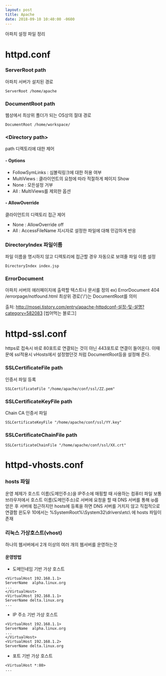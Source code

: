 ```yaml
---
layout: post
title: Apache 
date: 2018-09-10 10:40:00 -0600
---
```

아파치 설정 파일 정리



# httpd.conf
### ServerRoot path 
 아파치 서버가 설치된 경로
```
ServerRoot /home/apache
```

### DocumentRoot path
웹상에서 최상위 폴더가 되는 OS상의 절대 경로
```
DocumentRoot /home/workspace/
```

### \<Directory path\>
path 디렉토리에 대한 제어

#### - Options
 * FollowSymLinks : 심볼릭링크에 대한 허용 여부
 * MultiViews : 클라이언트의 요청에 따라 적절하게 페이지 Show
 * None : 모든설정 거부
 * All : MultiViews를 제외한 옵션
#### - AllowOverride
클라이언트의 디렉토리 접근 제어
 * None : AllowOverride off
 * All : AccessFileName 지시자로 설정한 파일에 대해 민감하게 반응

### DirectoryIndex 파일이름 
 파일 이름을 명시하지 않고 디렉토리에 접근할 경우 자동으로 보여줄 파일 이름 설정
```
DirectoryIndex index.jsp
```

### ErrorDocument
아파치 서버의 에러페이지에 출력할 텍스트나 문서를 정의 
ex) ErrorDocument 404 /errorpage/notfound.html
최상위 경로('/')는 DocumentRoot를 의미

출처: http://mosei.tistory.com/entry/apache-httpdconf-설정-및-설명?category=582083 [씹어먹는 블로그]

# httpd-ssl.conf

https로 접속시 바로 80포트로 연결되는 것이 아닌 443포트로 연결이 들어온다.
이때문에 ssl적용시 vHosts에서 설정했던것 처럼 DocumentRoot등을 설정해 준다.

### SSLCertificateFile path
인증서 파일 등록
```
SSLCertificateFile "/home/apache/conf/ssl/ZZ.pem"
```
### SSLCertificateKeyFile path
Chain CA 인증서 파일
```
SSLCertificateKeyFile "/home/apache/conf/ssl/YY.key"
```
### SSLCertificateChainFile path
```
SSLCertificateChainFile "/home/apache/conf/ssl/XX.crt"
```



# httpd-vhosts.conf

### hosts 파일
 운영 체제가 호스트 이름(도메인주소)을 IP주소에 매핑할 때 사용하는 컴퓨터 파일
 보통 브라우저에서 호스트 이름(도메인주소)로 서버에 요청을 할 때 DNS 서버를 통해 ip를 얻은 후 서버에 접근하지만 hosts에 등록을 하면 DNS 서버를 거치지 않고 직접적으로 연결함
윈도우 10에서는 	%SystemRoot%\System32\drivers\etc\ 에 hosts 파일이 존재

### 리눅스 가상호스트(vhost)
하나의 웹서버에서 2개 이상의 여러 개의 웹서버를 운영하는것
#### 운영방법
 * 도메인네임 기반 가상 호스트
 
```
<VirtualHost 192.168.1.1>
ServerName	alpha.linux.org
...
</VirtualHost>
<VirtualHost 192.168.1.1>
ServerName delta.linux.org
...
```

 * IP 주소 기반 가상 호스트
 
 ```
<VirtualHost 192.168.1.1>
ServerName	alpha.linux.org
...
</VirtualHost>
<VirtualHost 192.168.1.2>
ServerName delta.linux.org
```

 * 포트 기반 가상 호스트

 ```
 <VirtualHost *:80>
 ...
 ```
